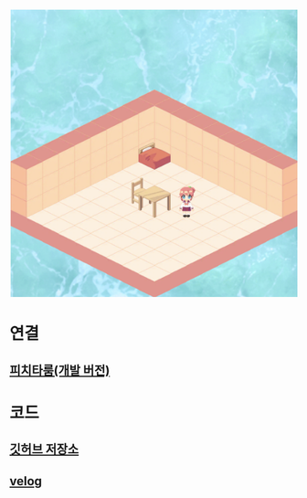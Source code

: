 ![스크린샷](./assets/peachtaroom.png)

# 연결

## [피치타룸(개발 버전)](https://i.peacht.art/play/9h2m6c51tz)

# 코드

## [깃허브 저장소](https://github.com/jyhyun1008/peachtartstatics)
## [velog](https://velog.io/@hyun1008/MisskeyAiScript-%ED%83%80-%EC%84%9C%EB%B2%84%EC%97%90%EC%84%9C-%EC%A0%91%EC%86%8D%ED%95%A0-%EC%88%98-%EC%9E%88%EB%8A%94-%ED%94%8C%EB%A0%88%EC%9D%B4-%EB%A7%8C%EB%93%A4%EA%B8%B0)